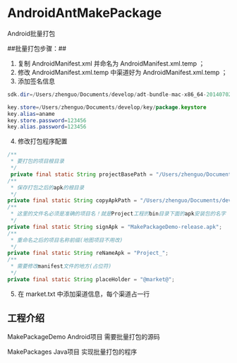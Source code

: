 # AndroidAntMakePackage
Android批量打包

##批量打包步骤：##
 1. 复制 AndroidManifest.xml 并命名为 AndroidManifest.xml.temp ；
 2. 修改 AndroidManifest.xml.temp 中渠道好为 AndroidManifest.xml.temp ；
 3. 添加签名信息
 
 ```java
sdk.dir=/Users/zhenguo/Documents/develop/adt-bundle-mac-x86_64-20140702/sdk

key.store=/Users/zhenguo/Documents/develop/key/package.keystore
key.alias=aname
key.store.password=123456
key.alias.password=123456
 ```
 
 4. 修改打包程序配置

 
```java
/**
 * 要打包的项目根目录
 */
 private final static String projectBasePath = "/Users/zhenguo/Documents/develop/github/AndroidAntMakePackage/MakePackageDemo";
/**
 * 保存打包之后的apk的根目录
 */
private final static String copyApkPath = "/Users/zhenguo/Documents/develop/apks";
/**
 * 这里的文件名必须是准确的项目名！就是Project工程的bin目录下面的apk安装包的名字
 */
private final static String signApk = "MakePackageDemo-release.apk";
/**
 * 重命名之后的项目名称前缀(地图项目不用改)
 */
private final static String reNameApk = "Project_";
/**
 * 需要修改manifest文件的地方(占位符)
 */
private final static String placeHolder = "@market@";
```
 
 5. 在 market.txt 中添加渠道信息，每个渠道占一行
 
## 工程介绍 ##

MakePackageDemo Android项目 需要批量打包的源码

MakePackages Java项目 实现批量打包的程序

